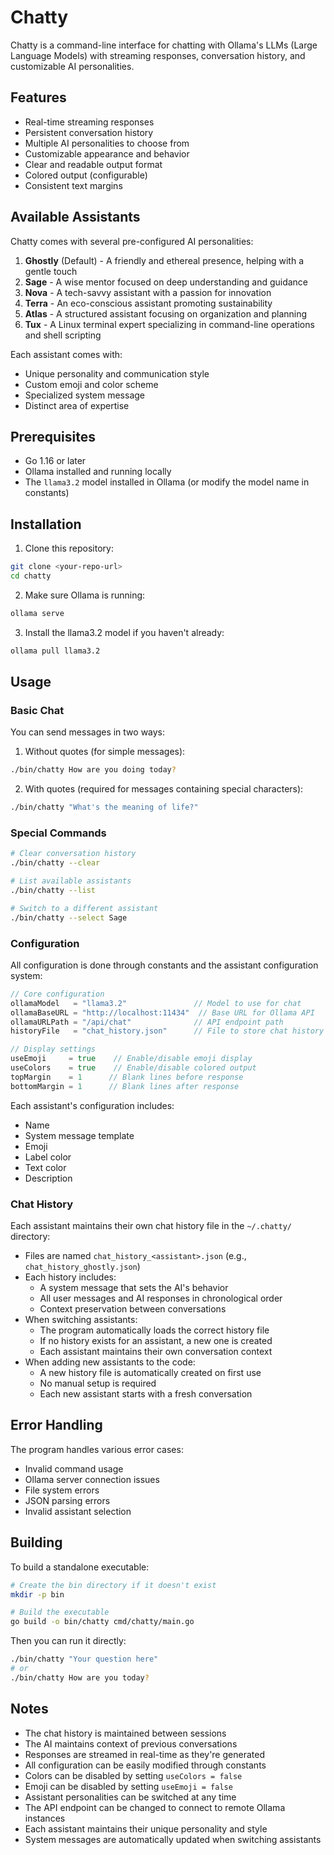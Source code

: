 # Chatty

Chatty is a command-line interface for chatting with Ollama's LLMs (Large Language Models) with streaming responses, conversation history, and customizable AI personalities.

## Features

- Real-time streaming responses
- Persistent conversation history
- Multiple AI personalities to choose from
- Customizable appearance and behavior
- Clear and readable output format
- Colored output (configurable)
- Consistent text margins

## Available Assistants

Chatty comes with several pre-configured AI personalities:

1. **Ghostly** (Default) - A friendly and ethereal presence, helping with a gentle touch
2. **Sage** - A wise mentor focused on deep understanding and guidance
3. **Nova** - A tech-savvy assistant with a passion for innovation
4. **Terra** - An eco-conscious assistant promoting sustainability
5. **Atlas** - A structured assistant focusing on organization and planning
6. **Tux** - A Linux terminal expert specializing in command-line operations and shell scripting

Each assistant comes with:

- Unique personality and communication style
- Custom emoji and color scheme
- Specialized system message
- Distinct area of expertise

## Prerequisites

- Go 1.16 or later
- Ollama installed and running locally
- The `llama3.2` model installed in Ollama (or modify the model name in constants)

## Installation

1. Clone this repository:

```bash
git clone <your-repo-url>
cd chatty
```

2. Make sure Ollama is running:

```bash
ollama serve
```

3. Install the llama3.2 model if you haven't already:

```bash
ollama pull llama3.2
```

## Usage

### Basic Chat

You can send messages in two ways:

1. Without quotes (for simple messages):

```bash
./bin/chatty How are you doing today?
```

2. With quotes (required for messages containing special characters):

```bash
./bin/chatty "What's the meaning of life?"
```

### Special Commands

```bash
# Clear conversation history
./bin/chatty --clear

# List available assistants
./bin/chatty --list

# Switch to a different assistant
./bin/chatty --select Sage
```

### Configuration

All configuration is done through constants and the assistant configuration system:

```go
// Core configuration
ollamaModel   = "llama3.2"               // Model to use for chat
ollamaBaseURL = "http://localhost:11434"  // Base URL for Ollama API
ollamaURLPath = "/api/chat"              // API endpoint path
historyFile   = "chat_history.json"      // File to store chat history

// Display settings
useEmoji     = true    // Enable/disable emoji display
useColors    = true    // Enable/disable colored output
topMargin    = 1      // Blank lines before response
bottomMargin = 1      // Blank lines after response
```

Each assistant's configuration includes:

- Name
- System message template
- Emoji
- Label color
- Text color
- Description

### Chat History

Each assistant maintains their own chat history file in the `~/.chatty/` directory:

- Files are named `chat_history_<assistant>.json` (e.g., `chat_history_ghostly.json`)
- Each history includes:
  - A system message that sets the AI's behavior
  - All user messages and AI responses in chronological order
  - Context preservation between conversations
- When switching assistants:
  - The program automatically loads the correct history file
  - If no history exists for an assistant, a new one is created
  - Each assistant maintains their own conversation context
- When adding new assistants to the code:
  - A new history file is automatically created on first use
  - No manual setup is required
  - Each new assistant starts with a fresh conversation

## Error Handling

The program handles various error cases:

- Invalid command usage
- Ollama server connection issues
- File system errors
- JSON parsing errors
- Invalid assistant selection

## Building

To build a standalone executable:

```bash
# Create the bin directory if it doesn't exist
mkdir -p bin

# Build the executable
go build -o bin/chatty cmd/chatty/main.go
```

Then you can run it directly:

```bash
./bin/chatty "Your question here"
# or
./bin/chatty How are you today?
```

## Notes

- The chat history is maintained between sessions
- The AI maintains context of previous conversations
- Responses are streamed in real-time as they're generated
- All configuration can be easily modified through constants
- Colors can be disabled by setting `useColors = false`
- Emoji can be disabled by setting `useEmoji = false`
- Assistant personalities can be switched at any time
- The API endpoint can be changed to connect to remote Ollama instances
- Each assistant maintains their unique personality and style
- System messages are automatically updated when switching assistants
